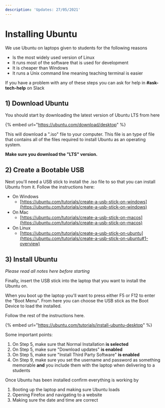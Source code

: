 ```yaml
---
description: 'Updates: 27/05/2021'
---
```


# Installing Ubuntu

We use Ubuntu on laptops given to students for the following reasons

* Is the most widely used version of Linux
* It runs most of the software that is used for development
* It is cheaper than Windows
* It runs a Unix command line meaning teaching terminal is easier

If you have a problem with any of these steps you can ask for help in **#ask-tech-help** on Slack

## 1) Download Ubuntu

You should start by downloading the latest version of Ubuntu LTS from here

{% embed url="https://ubuntu.com/download/desktop" %}

This will download  a ".iso" file to your computer. This file is an type of file that contains all of the files required to install Ubuntu as an operating system.

**Make sure you download the "LTS" version.**&#x20;

## 2) Create a Bootable USB

Next you'll need a USB stick to install the .iso file to so that you can install Ubuntu from it. Follow the instructions here:

* On Windows
  * [https://ubuntu.com/tutorials/create-a-usb-stick-on-windows](https://ubuntu.com/tutorials/create-a-usb-stick-on-windows)
* On Mac
  * [https://ubuntu.com/tutorials/create-a-usb-stick-on-macos](https://ubuntu.com/tutorials/create-a-usb-stick-on-macos)
* On Linux
  * [https://ubuntu.com/tutorials/create-a-usb-stick-on-ubuntu](https://ubuntu.com/tutorials/create-a-usb-stick-on-ubuntu#1-overview)

## 3) Install Ubuntu

_Please read all notes here before starting_

Finally, insert the USB stick into the laptop that you want to install the Ubuntu on.&#x20;

When you boot up the laptop you'll want to press either F5 or F12 to enter the "Boot Menu". From here you can choose the USB stick as the Boot Device to load the installed.

Follow the rest of the instructions here.

{% embed url="https://ubuntu.com/tutorials/install-ubuntu-desktop" %}

Some important points:

1. On Step 5, make sure that Normal Installation **is selected**
2. On Step 5, make sure "Download updates" **is enabled**
3. On Step 5, make sure "Install Third Party Software" **is enabled**
4. On Step 9, make sure you set the username and password as something memorable **and** you include them with the laptop when delivering to a students

Once Ubuntu has been installed confirm everything is working by&#x20;

1. Booting up the laptop and making sure Ubuntu loads
2. Opening Firefox and navigating to a website
3. Making sure the date and time are correct



